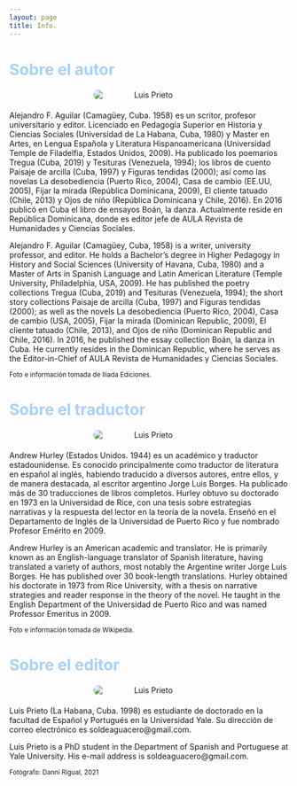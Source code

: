 ```yaml
---
layout: page
title: Info.
---
```

<h1 style="font-weight: bold; color: #A9D0F5;">Sobre el autor</h1>
<img src="{{ site.baseurl }}/assets/alejandro.jpg" alt="Luis Prieto" style="text-align: center; max-width: 200px; border-radius: 8px; margin: 20px auto; display: block;">
<p>
Alejandro F. Aguilar (Camagüey, Cuba. 1958) es un scritor, profesor universitario y editor. Licenciado en Pedagogía Superior en Historia y Ciencias Sociales (Universidad de La Habana, Cuba, 1980) y Master en Artes, en Lengua Española y Literatura Hispanoamericana (Universidad Temple de Filadelfia, Estados Unidos, 2009). Ha publicado los poemarios Tregua (Cuba, 2019) y Tesituras (Venezuela, 1994); los libros de cuento Paisaje de arcilla (Cuba, 1997) y Figuras tendidas (2000); así como las novelas La desobediencia (Puerto Rico, 2004), Casa de cambio (EE.UU, 2005), Fijar la mirada (República Dominicana, 2009), El cliente tatuado (Chile, 2013) y Ojos de niño (República Dominicana y Chile, 2016). En 2016 publicó en Cuba el libro de ensayos Boán, la danza. Actualmente reside en República Dominicana, donde es editor jefe de AULA Revista de Humanidades y Ciencias Sociales.
</p>
<p>
Alejandro F. Aguilar (Camagüey, Cuba, 1958) is a writer, university professor, and editor. He holds a Bachelor’s degree in Higher Pedagogy in History and Social Sciences (University of Havana, Cuba, 1980) and a Master of Arts in Spanish Language and Latin American Literature (Temple University, Philadelphia, USA, 2009). He has published the poetry collections Tregua (Cuba, 2019) and Tesituras (Venezuela, 1994); the short story collections Paisaje de arcilla (Cuba, 1997) and Figuras tendidas (2000); as well as the novels La desobediencia (Puerto Rico, 2004), Casa de cambio (USA, 2005), Fijar la mirada (Dominican Republic, 2009), El cliente tatuado (Chile, 2013), and Ojos de niño (Dominican Republic and Chile, 2016). In 2016, he published the essay collection Boán, la danza in Cuba. He currently resides in the Dominican Republic, where he serves as the Editor-in-Chief of AULA Revista de Humanidades y Ciencias Sociales.
</p>
<p>
<small>Foto e información tomada de Iliada Ediciones.</small>
</p>
<h1 style="font-weight: bold; color: #A9D0F5;">Sobre el traductor</h1> 
<img src="{{ site.baseurl }}/assets/andrew.jpg" alt="Luis Prieto" style="text-align: center; max-width: 200px; border-radius: 8px; margin: 20px auto; display: block;">
<p>
Andrew Hurley (Estados Unidos. 1944) es un académico y traductor estadounidense. Es conocido principalmente como traductor de literatura en español al inglés, habiendo traducido a diversos autores, entre ellos, y de manera destacada, al escritor argentino Jorge Luis Borges. Ha publicado más de 30 traducciones de libros completos. Hurley obtuvo su doctorado en 1973 en la Universidad de Rice, con una tesis sobre estrategias narrativas y la respuesta del lector en la teoría de la novela. Enseñó en el Departamento de Inglés de la Universidad de Puerto Rico y fue nombrado Profesor Emérito en 2009.
</p>
<p> 
Andrew Hurley is an American academic and translator. He is primarily known as an English-language translator of Spanish literature, having translated a variety of authors, most notably the Argentine writer Jorge Luis Borges. He has published over 30 book-length translations. Hurley obtained his doctorate in 1973 from Rice University, with a thesis on narrative strategies and reader response in the theory of the novel. He taught in the English Department of the Universidad de Puerto Rico and was named Professor Emeritus in 2009.
</p> 
<p>
   <small>Foto e información tomada de Wikipedia.</small>
</p>
<h1 style="font-weight: bold; color: #A9D0F5;">Sobre el editor</h1>  
<img src="{{ site.baseurl }}/assets/profile.png" alt="Luis Prieto" style="text-align: center; max-width: 200px; border-radius: 8px; margin: 20px auto; display: block;">
<p>
Luis Prieto (La Habana, Cuba. 1998) es estudiante de doctorado en la facultad de Español y Portugués en la Universidad Yale. Su dirección de correo electrónico es soldeaguacero@gmail.com. 
</p>
<p>
Luis Prieto is a PhD student in the Department of Spanish and Portuguese at Yale University. His e-mail address is soldeaguacero@gmail.com. 
<p>
<small>Fotógrafo: Danni Rigual, 2021</small>
</p>
